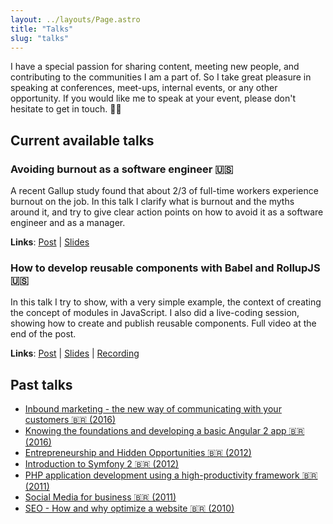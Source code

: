 ```yaml
---
layout: ../layouts/Page.astro
title: "Talks"
slug: "talks"
---
```


I have a special passion for sharing content, meeting new people, and contributing to the communities I am a part of. So I take great pleasure in speaking at conferences, meet-ups, internal events, or any other opportunity. If you would like me to speak at your event, please don't hesitate to get in touch. 👋🏻

## Current available talks

### Avoiding burnout as a software engineer 🇺🇸

A recent Gallup study found that about 2/3 of full-time workers experience burnout on the job. In this talk I clarify what is burnout and the myths around it, and try to give clear action points on how to avoid it as a software engineer and as a manager.

**Links**: [Post](https://www.hugo.im/blog/avoiding-burnout-as-a-software-engineer) | [Slides](https://docs.google.com/presentation/d/1263EGGzzQI4VQbbpo84kctB7FAhaeQhHDiz9AfHoBxE/edit?usp=sharing)

### How to develop reusable components with Babel and RollupJS 🇺🇸

In this talk I try to show, with a very simple example, the context of creating the concept of modules in JavaScript. I also did a live-coding session, showing how to create and publish reusable components. Full video at the end of the post.

**Links**: [Post](https://www.hugo.im/blog/how-to-develop-reusable-components-with-babel-and-rollupjs) | [Slides](https://speakerdeck.com/hugomn/how-to-develop-reusable-components-with-babel-and-rollup-dot-js) | [Recording](https://www.youtube.com/watch?v=Dve_bYaAVZ0)

## Past talks

- [Inbound marketing - the new way of communicating with your customers 🇧🇷 (2016)](https://www.slideshare.net/hugomn/inbound-marketing-a-nova-forma-de-se-comunicar-e-conquistar-seus-clientes)
- [Knowing the foundations and developing a basic Angular 2 app 🇧🇷 (2016)](https://www.slideshare.net/hugomn/conhecendo-os-fundamentos-e-desenvolvendo-uma-apliao-bsica-com-angular2)
- [Entrepreneurship and Hidden Opportunities 🇧🇷 (2012)](https://www.slideshare.net/hugomn/empreendedorismo-e-as-oportunidades-disfaradas)
- [Introduction to Symfony 2 🇧🇷 (2012)](https://www.slideshare.net/hugomn/introduo-ao-symfony-2)
- [PHP application development using a high-productivity framework 🇧🇷 (2011)](https://www.slideshare.net/hugomn/symfony-framework-php-de-alta-produtividade)
- [Social Media for business 🇧🇷 (2011)](https://www.slideshare.net/hugomn/mdias-sociais-para-negcios)
- [SEO - How and why optimize a website 🇧🇷 (2010)](https://www.slideshare.net/hugomn/seo-como-e-porque-otimizar-um-website-semana-da-informtica-ufv)